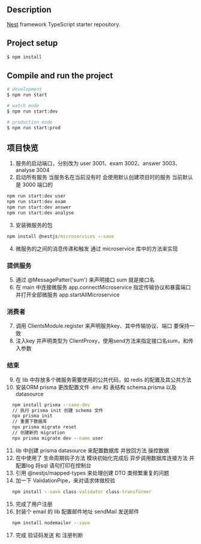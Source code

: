 
## Description

[Nest](https://github.com/nestjs/nest) framework TypeScript starter repository.

## Project setup

```bash
$ npm install
```

## Compile and run the project

```bash
# development
$ npm run start

# watch mode
$ npm run start:dev

# production mode
$ npm run start:prod
```

## 项目快览

1. 服务的启动端口，分别改为 user 3001、exam 3002、answer 3003、analyse 3004 
2. 启动所有服务 当服务名在当前没有时 会使用默认创建项目时的服务 当前默认是 3000 端口的
  ```cmd
  npm run start:dev user
  npm run start:dev exam
  npm run start:dev answer
  npm run start:dev analyse
  ```
3. 安装微服务的包 
  ```cmd 
  npm install @nestjs/microservices --save
  ```
4. 微服务的之间的消息传递和触发 通过 microservice 库中的方法来实现
### 提供服务
5. 通过 @MessagePatter('sum') 来声明接口 sum 就是接口名
6. 在 main 中连接微服务 app.connectMicroservice 指定传输协议和暴露端口 并打开全部微服务 app.startAllMicroservice
### 消费者
7. 调用 ClientsModule.register 来声明服务key、其中传输协议、端口 要保持一致
8. 注入key 并声明类型为 ClientProxy，使用send方法来指定接口名sum，和传入参数
### 结束
9. 在 lib 中存放多个微服务需要使用的公共代码，如 redis 的配置及其公共方法
10. 安装ORM prisma 更改配置文件 .env 和 表结构 schema.prisma 以及 datasource 
  ```cmd
    npm install prisma --save-dev
    // 执行 prisma init 创建 schema 文件
    npx prisma init
    // 重置下数据库
    npx prisma migrate reset 
    // 创建新的 migration
    npx prisma migrate dev --name user
  ```
11. lib 中创建 prisma datasource 来配置数据库 并放回方法 操控数据 
12. 在中使用了 生命周期钩子方法 模块初始化完成后 异步调用数据库连接方法 并配置log 将sql 语句打印在控制台
13. 引用 @nestjs/mapped-types 来处理创建 DTO 类频繁重复的问题
14. 加一下 ValidationPipe，来对请求体做校验
  ```cmd
    npm install --save class-validator class-transformer
  ```
15. 完成了用户注册
16. 封装个 email 的 lib 配置邮件地址 sendMail 发送邮件
  ```cmd
    npm install nodemailer --save
  ```
17. 完成 验证码发送 和 注册判断